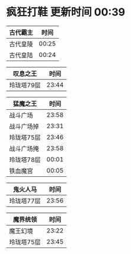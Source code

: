 # 疯狂打鞋 更新时间 00:39

| 古代霸主   | 时间    |
|--------|-------|
| 古代皇陵 | 00:25 |
| 古代皇陆 | 00:24 |

| 叹息之王   | 时间    |
|--------|-------|
| 玲珑塔79层 | 23:44 |

| 猛魔之王   | 时间    |
|--------|-------|
| 战斗广场 | 23:58 |
| 战斗广场掉 | 23:31 |
| 玲珑塔75层 | 23:46 |
| 战斗广场掩 | 23:58 |
| 玲珑塔78层 | 00:01 |
| 铁血魔宫 | 00:05 |

| 鬼火人马   | 时间    |
|--------|-------|
| 玲珑塔77层 | 23:56 |

| 魔界统领   | 时间    |
|--------|-------|
| 魔王幻境 | 23:22 |
| 玲珑塔75层 | 23:45 |